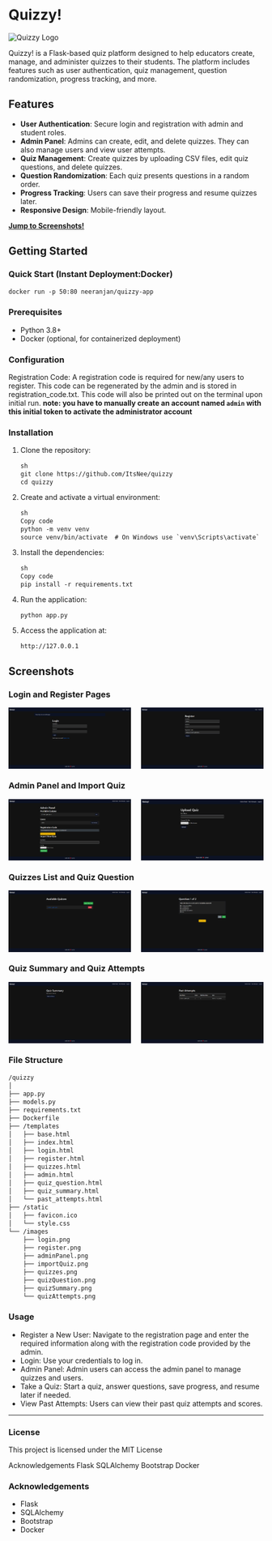 # Quizzy!
<img src="static/favicon.ico" alt="Quizzy Logo" width="32" height="32">

Quizzy! is a Flask-based quiz platform designed to help educators create, manage, and administer quizzes to their students. The platform includes features such as user authentication, quiz management, question randomization, progress tracking, and more.

## Features

- **User Authentication**: Secure login and registration with admin and student roles.
- **Admin Panel**: Admins can create, edit, and delete quizzes. They can also manage users and view user attempts.
- **Quiz Management**: Create quizzes by uploading CSV files, edit quiz questions, and delete quizzes.
- **Question Randomization**: Each quiz presents questions in a random order.
- **Progress Tracking**: Users can save their progress and resume quizzes later.
- **Responsive Design**: Mobile-friendly layout.

[__Jump to Screenshots!__](#screenshots)

## Getting Started

### Quick Start (Instant Deployment:Docker)

```
docker run -p 50:80 neeranjan/quizzy-app
```

### Prerequisites

- Python 3.8+
- Docker (optional, for containerized deployment)

### Configuration
Registration Code: A registration code is required for new/any users to register. This code can be regenerated by the admin and is stored in registration_code.txt. This code will also be printed out on the terminal upon initial run.
__note: you have to manually create an account named `admin` with this initial token to activate the administrator account__

### Installation

1. Clone the repository:

   ```
   sh
   git clone https://github.com/ItsNee/quizzy
   cd quizzy
   ```

2. Create and activate a virtual environment:

    ```
    sh
    Copy code
    python -m venv venv
    source venv/bin/activate  # On Windows use `venv\Scripts\activate`
    ```

3. Install the dependencies:

    ```
    sh
    Copy code
    pip install -r requirements.txt
    ```

4. Run the application:

    ```
    python app.py
    ```

5. Access the application at:

    ```
    http://127.0.0.1
    ```

## Screenshots

### Login and Register Pages
<div style="display: flex; justify-content: space-between;">
    <img src="images/login.png" alt="Login Page" style="max-width: 48%; height: auto;">
    <img src="images/register.png" alt="Register Page" style="max-width: 48%; height: auto;">
</div>

### Admin Panel and Import Quiz
<div style="display: flex; justify-content: space-between;">
    <img src="images/adminPanel.png" alt="Admin Panel" style="max-width: 48%; height: auto;">
    <img src="images/importQuiz.png" alt="Import Quiz" style="max-width: 48%; height: auto;">
</div>

### Quizzes List and Quiz Question
<div style="display: flex; justify-content: space-between;">
    <img src="images/quizzes.png" alt="Quizzes List" style="max-width: 48%; height: auto;">
    <img src="images/quizQuestion.png" alt="Quiz Question" style="max-width: 48%; height: auto;">
</div>

### Quiz Summary and Quiz Attempts
<div style="display: flex; justify-content: space-between;">
    <img src="images/quizSummary.png" alt="Quiz Summary" style="max-width: 48%; height: auto;">
    <img src="images/quizAttempts.png" alt="Quiz Attempts" style="max-width: 48%; height: auto;">
</div>

### File Structure
```
/quizzy
│
├── app.py
├── models.py
├── requirements.txt
├── Dockerfile
├── /templates
│   ├── base.html
│   ├── index.html
│   ├── login.html
│   ├── register.html
│   ├── quizzes.html
│   ├── admin.html
│   ├── quiz_question.html
│   ├── quiz_summary.html
│   └── past_attempts.html
├── /static
│   ├── favicon.ico
│   └── style.css
└── /images
    ├── login.png
    ├── register.png
    ├── adminPanel.png
    ├── importQuiz.png
    ├── quizzes.png
    ├── quizQuestion.png
    ├── quizSummary.png
    └── quizAttempts.png
```

### Usage
- Register a New User: Navigate to the registration page and enter the required information along with the registration code provided by the admin.
- Login: Use your credentials to log in.
- Admin Panel: Admin users can access the admin panel to manage quizzes and users.
- Take a Quiz: Start a quiz, answer questions, save progress, and resume later if needed.
- View Past Attempts: Users can view their past quiz attempts and scores.

---

### License
This project is licensed under the MIT License

Acknowledgements
Flask
SQLAlchemy
Bootstrap
Docker

### Acknowledgements
- Flask
- SQLAlchemy
- Bootstrap
- Docker